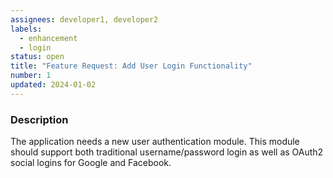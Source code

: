 ```yaml
---
assignees: developer1, developer2
labels:
  - enhancement
  - login
status: open
title: "Feature Request: Add User Login Functionality"
number: 1
updated: 2024-01-02
---
```


### Description

The application needs a new user authentication module. This module should support both traditional username/password login as well as OAuth2 social logins for Google and Facebook.
